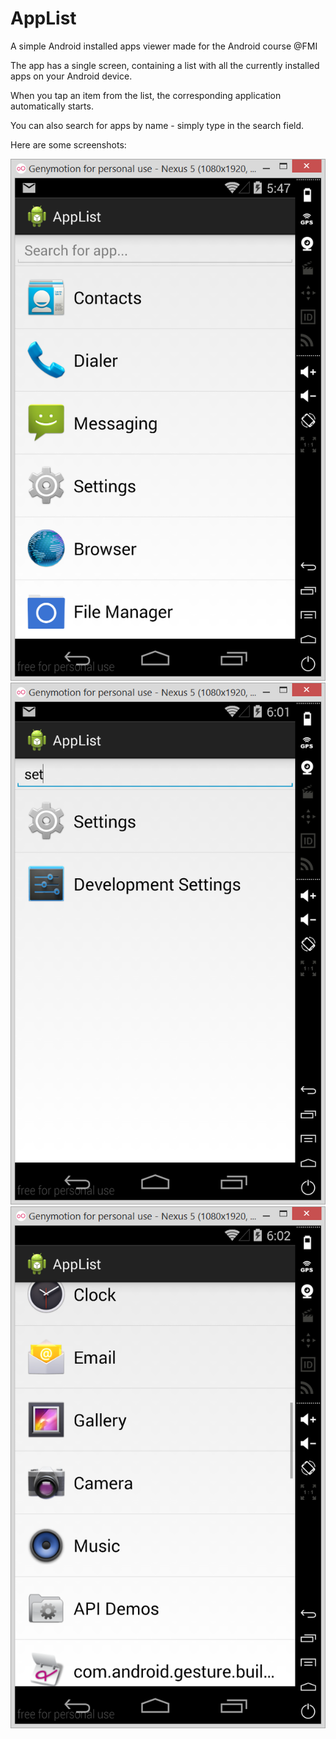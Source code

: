 AppList
=======

A simple Android installed apps viewer made for the Android course @FMI

The app has a single screen, containing a list with all the currently installed apps on your Android device.

When you tap an item from the list, the corresponding application automatically starts.

You can also search for apps by name - simply type in the search field.

Here are some screenshots:

![Alt text](https://raw.githubusercontent.com/antoan-angelov/AppList/master/screenshots/screen1.png)
![Alt text](https://raw.githubusercontent.com/antoan-angelov/AppList/master/screenshots/screen2.png)
![Alt text](https://raw.githubusercontent.com/antoan-angelov/AppList/master/screenshots/screen3.png)
